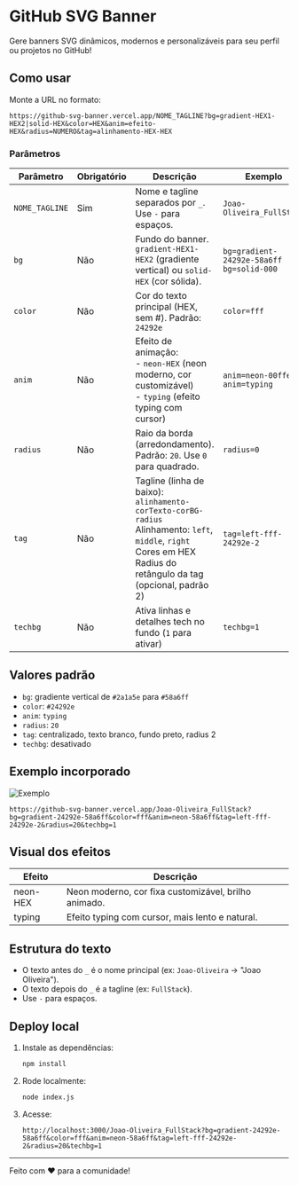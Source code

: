 # GitHub SVG Banner

Gere banners SVG dinâmicos, modernos e personalizáveis para seu perfil ou projetos no GitHub!

## Como usar

Monte a URL no formato:

```
https://github-svg-banner.vercel.app/NOME_TAGLINE?bg=gradient-HEX1-HEX2|solid-HEX&color=HEX&anim=efeito-HEX&radius=NUMERO&tag=alinhamento-HEX-HEX
```

### Parâmetros

| Parâmetro | Obrigatório | Descrição | Exemplo |
|-----------|-------------|-----------|---------|
| `NOME_TAGLINE` | Sim | Nome e tagline separados por `_`. Use `-` para espaços. | `Joao-Oliveira_FullStack` |
| `bg`      | Não | Fundo do banner. `gradient-HEX1-HEX2` (gradiente vertical) ou `solid-HEX` (cor sólida). | `bg=gradient-24292e-58a6ff`<br>`bg=solid-000` |
| `color`   | Não | Cor do texto principal (HEX, sem #). Padrão: `24292e` | `color=fff` |
| `anim`    | Não | Efeito de animação:<br>- `neon-HEX` (neon moderno, cor customizável)<br>- `typing` (efeito typing com cursor) | `anim=neon-00ffea`<br>`anim=typing` |
| `radius`  | Não | Raio da borda (arredondamento). Padrão: `20`. Use `0` para quadrado. | `radius=0` |
| `tag`     | Não | Tagline (linha de baixo):<br>`alinhamento-corTexto-corBG-radius`<br>Alinhamento: `left`, `middle`, `right`<br>Cores em HEX<br>Radius do retângulo da tag (opcional, padrão 2) | `tag=left-fff-24292e-2` |
| `techbg`  | Não | Ativa linhas e detalhes tech no fundo (`1` para ativar) | `techbg=1` |

## Valores padrão

- `bg`: gradiente vertical de `#2a1a5e` para `#58a6ff`
- `color`: `#24292e`
- `anim`: `typing`
- `radius`: `20`
- `tag`: centralizado, texto branco, fundo preto, radius 2
- `techbg`: desativado

## Exemplo incorporado

![Exemplo](https://github-svg-banner.vercel.app/Joao-Oliveira_FullStacsks_Development?techbg=1&bg=solid-093332&color=fff&tag=center-093332-b4e67e&radius=5)

```
https://github-svg-banner.vercel.app/Joao-Oliveira_FullStack?bg=gradient-24292e-58a6ff&color=fff&anim=neon-58a6ff&tag=left-fff-24292e-2&radius=20&techbg=1
```

## Visual dos efeitos

| Efeito      | Descrição |
|-------------|-----------|
| neon-HEX    | Neon moderno, cor fixa customizável, brilho animado. |
| typing      | Efeito typing com cursor, mais lento e natural. |

## Estrutura do texto

- O texto antes do `_` é o nome principal (ex: `Joao-Oliveira` → "Joao Oliveira").
- O texto depois do `_` é a tagline (ex: `FullStack`).
- Use `-` para espaços.

## Deploy local

1. Instale as dependências:
   ```bash
   npm install
   ```
2. Rode localmente:
   ```bash
   node index.js
   ```
3. Acesse:
   ```
   http://localhost:3000/Joao-Oliveira_FullStack?bg=gradient-24292e-58a6ff&color=fff&anim=neon-58a6ff&tag=left-fff-24292e-2&radius=20&techbg=1
   ```

---

Feito com ❤️ para a comunidade!
